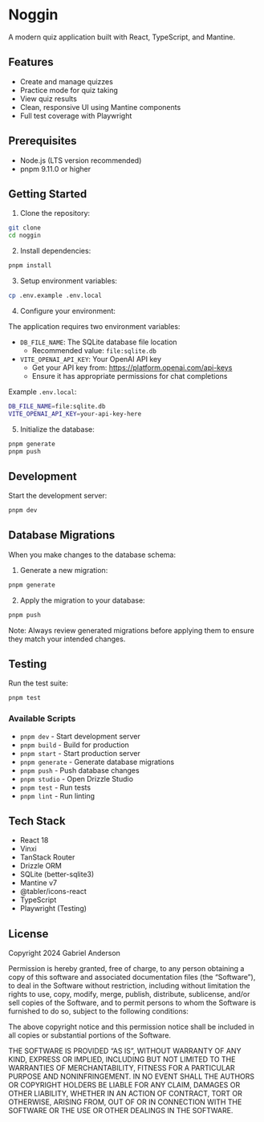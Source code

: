 # Noggin

A modern quiz application built with React, TypeScript, and Mantine.

## Features

-   Create and manage quizzes
-   Practice mode for quiz taking
-   View quiz results
-   Clean, responsive UI using Mantine components
-   Full test coverage with Playwright

## Prerequisites

-   Node.js (LTS version recommended)
-   pnpm 9.11.0 or higher

## Getting Started

1. Clone the repository:

```bash
git clone
cd noggin
```

2. Install dependencies:

```bash
pnpm install
```

3. Setup environment variables:

```bash
cp .env.example .env.local
```

4. Configure your environment:

The application requires two environment variables:

-   `DB_FILE_NAME`: The SQLite database file location
    -   Recommended value: `file:sqlite.db`
-   `VITE_OPENAI_API_KEY`: Your OpenAI API key
    -   Get your API key from: https://platform.openai.com/api-keys
    -   Ensure it has appropriate permissions for chat completions

Example `.env.local`:

```bash
DB_FILE_NAME=file:sqlite.db
VITE_OPENAI_API_KEY=your-api-key-here
```

5. Initialize the database:

```bash
pnpm generate
pnpm push
```

## Development

Start the development server:

```bash
pnpm dev
```

## Database Migrations

When you make changes to the database schema:

1. Generate a new migration:

```bash
pnpm generate
```

2. Apply the migration to your database:

```bash
pnpm push
```

Note: Always review generated migrations before applying them to ensure they match your intended changes.

## Testing

Run the test suite:

```bash
pnpm test
```

### Available Scripts

-   `pnpm dev` - Start development server
-   `pnpm build` - Build for production
-   `pnpm start` - Start production server
-   `pnpm generate` - Generate database migrations
-   `pnpm push` - Push database changes
-   `pnpm studio` - Open Drizzle Studio
-   `pnpm test` - Run tests
-   `pnpm lint` - Run linting

## Tech Stack

-   React 18
-   Vinxi
-   TanStack Router
-   Drizzle ORM
-   SQLite (better-sqlite3)
-   Mantine v7
-   @tabler/icons-react
-   TypeScript
-   Playwright (Testing)

## License

Copyright 2024 Gabriel Anderson

Permission is hereby granted, free of charge, to any person obtaining a copy of this software and associated documentation files (the “Software”), to deal in the Software without restriction, including without limitation the rights to use, copy, modify, merge, publish, distribute, sublicense, and/or sell copies of the Software, and to permit persons to whom the Software is furnished to do so, subject to the following conditions:

The above copyright notice and this permission notice shall be included in all copies or substantial portions of the Software.

THE SOFTWARE IS PROVIDED “AS IS”, WITHOUT WARRANTY OF ANY KIND, EXPRESS OR IMPLIED, INCLUDING BUT NOT LIMITED TO THE WARRANTIES OF MERCHANTABILITY, FITNESS FOR A PARTICULAR PURPOSE AND NONINFRINGEMENT. IN NO EVENT SHALL THE AUTHORS OR COPYRIGHT HOLDERS BE LIABLE FOR ANY CLAIM, DAMAGES OR OTHER LIABILITY, WHETHER IN AN ACTION OF CONTRACT, TORT OR OTHERWISE, ARISING FROM, OUT OF OR IN CONNECTION WITH THE SOFTWARE OR THE USE OR OTHER DEALINGS IN THE SOFTWARE.
